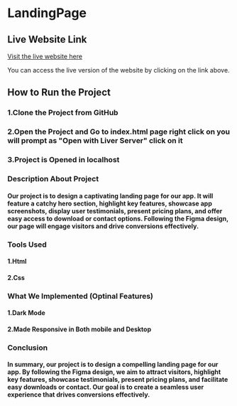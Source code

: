 # LandingPage
## Live Website Link
[Visit the live website here](https://665ea89ec5fcfdcd37f71128--heroic-vacherin-b29d37.netlify.app/)

You can access the live version of the website by clicking on the link above.

## How to Run the Project
### 1.Clone the Project from  GitHub
### 2.Open the Project and Go to index.html page right click on you will prompt as "Open with Liver Server" click on it
### 3.Project is Opened in localhost
### Description About Project
#### Our project is to design a captivating landing page for our app. It will feature a catchy hero section, highlight key features, showcase app screenshots, display user testimonials, present pricing plans, and offer easy access to download or contact options. Following the Figma design, our page will engage visitors and drive conversions effectively.
### Tools Used
#### 1.Html
#### 2.Css
### What We Implemented (Optinal Features)
#### 1.Dark Mode 
#### 2.Made Responsive in Both mobile and Desktop
### Conclusion
#### In summary, our project is to design a compelling landing page for our app. By following the Figma design, we aim to attract visitors, highlight key features, showcase testimonials, present pricing plans, and facilitate easy downloads or contact. Our goal is to create a seamless user experience that drives conversions effectively.

